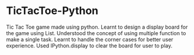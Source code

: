 # TicTacToe-Python
Tic Tac Toe game made using python.
Learnt to design a display board for the game using List.
Understood the concept of using multiple function to make a single task.
Learnt to handle the corner cases for better user experience. 
Used IPython.display to clear the board for user to play.
